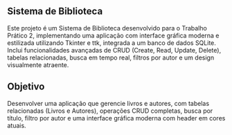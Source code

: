 Sistema de Biblioteca
--------
Este projeto é um Sistema de Biblioteca desenvolvido para o Trabalho Prático 2, implementando uma aplicação com interface gráfica moderna e estilizada utilizando Tkinter e ttk, integrada a um banco de dados SQLite. Inclui funcionalidades avançadas de CRUD (Create, Read, Update, Delete), tabelas relacionadas, busca em tempo real, filtros por autor e um design visualmente atraente.

Objetivo
--------
Desenvolver uma aplicação que gerencie livros e autores, com tabelas relacionadas (Livros e Autores), operações CRUD completas, busca por título, filtro por autor e uma interface gráfica moderna com header em cores atuais.
